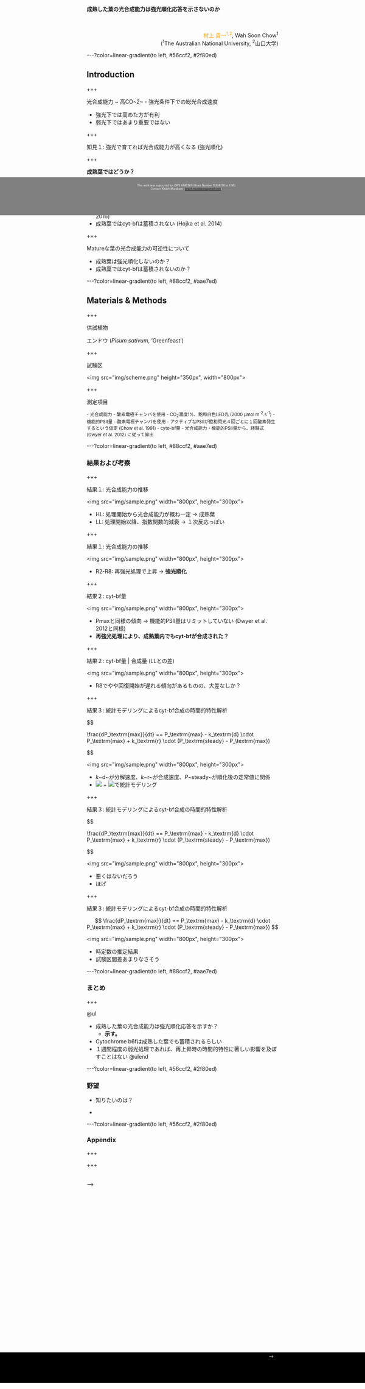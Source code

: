 










<script type="text/javascript"
  src="https://cdnjs.cloudflare.com/ajax/libs/mathjax/2.7.0/MathJax.js?config=TeX-AMS-MML_HTMLorMML">
</script>

<!--html_preserve--><div style='position:absolute; left:-50%; width:200%; top:550px; height:80px; padding:10px; font-size:0.7em; text-align:center; background-color:grey; color:white'><!--/html_preserve-->

日本農業気象学会2019年 (草薙キャンパス, 静岡県立大学)<br>
This slide is available on <!--html_preserve-->@fa[github]<!--/html_preserve--> [`KeachMurakami/AgrMet2019`](https://github.com/KeachMurakami/AgrMet2019)
</div>

<br>
<br>

**成熟した葉の光合成能力は強光順化応答を示さないのか**

<br>
<br>

<div style="text-align:right">
<span style="color:orange">村上 貴一<sup>1,2</sup></span>, Wah Soon Chow<sup>1</sup><br>(<sup>1</sup>The Australian National University, <sup>2</sup>山口大学)
</div style="text-align:right">

---?color=linear-gradient(to left, #56ccf2, #2f80ed)
<!-- .slide: class="center" -->

## Introduction

+++

光合成能力 ~ 高CO~2~・強光条件下での総光合成速度



- 強光下では高めた方が有利
- 弱光下ではあまり重要ではない

+++

知見１: 強光で育てれば光合成能力が高くなる (強光順化)



+++

**成熟葉ではどうか？**

- 葉の寿命は長い

+++


- 成熟葉では受光量の低下に応じて速やかにcyt-bfが分解される (Zhu et al. 2016)
- 成熟葉ではcyt-bfは蓄積されない (Hojka et al. 2014)

+++

Matureな葉の光合成能力の可逆性について

- 成熟葉は強光順化しないのか？
- 成熟葉ではcyt-bfは蓄積されないのか？


---?color=linear-gradient(to left, #88ccf2, #aae7ed)

## Materials & Methods

+++

供試植物

エンドウ (*Pisum sativum*, ‘Greenfeast’)

+++

試験区

<img src="img/scheme.png" height="350px", width="800px">


+++

測定項目

<small>
- 光合成能力
  - 酸素電極チャンバを使用
  - CO<sub>2</sub>濃度1%、飽和白色LED光 (2000 µmol m<sup>-2</sup> s<sup>-1</sup>)
- 機能的PSII量
  - 酸素電極チャンバを使用
  - アクティブなPSIIが飽和閃光４回ごとに１回酸素発生するという仮定 (Chow et al. 1991)
- cyto-bf量
  - 光合成能力・機能的PSII量から、経験式 (Dwyer et al. 2012) に従って算出
</small>

---?color=linear-gradient(to left, #88ccf2, #aae7ed)

### 結果および考察

+++

結果１: 光合成能力の推移

<img src="img/sample.png" width="800px", height="300px">

- HL: 処理開始から光合成能力が概ね一定 -> 成熟葉
- LL: 処理開始以降、指数関数的減衰 -> １次反応っぽい

+++

結果１: 光合成能力の推移

<img src="img/sample.png" width="800px", height="300px">

- R2-R8: 再強光処理で上昇 -> **強光順化**

+++

結果２: cyt-bf量

<img src="img/sample.png" width="800px", height="300px">

- Pmaxと同様の傾向 -> 機能的PSII量はリミットしていない (Dwyer et al. 2012と同様)
- **再強光処理により、成熟葉内でもcyt-bfが合成された？**

+++

結果２: cyt-bf量 | 合成量 (LLとの差) 

<img src="img/sample.png" width="800px", height="300px">

- R8でやや回復開始が遅れる傾向があるものの、大差なしか？

+++

結果３: 統計モデリングによるcyt-bf合成の時間的特性解析

$$

\frac{dP_\textrm{max}}{dt} == P_\textrm{max} - k_\textrm{d} \cdot P_\textrm{max} + k_\textrm{r} \cdot (P_\textrm{steady} - P_\textrm{max})

$$

<img src="img/sample.png" width="800px", height="300px">

- *k*~d~が分解速度、*k*~r~が合成速度、*P*~steady~が順化後の定常値に関係
- ![](https://raw.githubusercontent.com/stan-dev/logos/master/logo_tm.png) + ![](https://www.r-project.org/logo/Rlogo.png)で統計モデリング

+++

結果３: 統計モデリングによるcyt-bf合成の時間的特性解析

$$

\frac{dP_\textrm{max}}{dt} == P_\textrm{max} - k_\textrm{d} \cdot P_\textrm{max} + k_\textrm{r} \cdot (P_\textrm{steady} - P_\textrm{max})

$$

<img src="img/sample.png" width="800px", height="300px">

- 悪くはないだろう
- ほげ

+++

結果３: 統計モデリングによるcyt-bf合成の時間的特性解析

$$
\frac{dP_\textrm{max}}{dt} == P_\textrm{max} - k_\textrm{d} \cdot P_\textrm{max} + k_\textrm{r} \cdot (P_\textrm{steady} - P_\textrm{max})
$$

<img src="img/sample.png" width="800px", height="300px">

- 時定数の推定結果
- 試験区間差あまりなさそう



---?color=linear-gradient(to left, #88ccf2, #aae7ed)

### まとめ

+++

@ul
- 成熟した葉の光合成能力は強光順化応答を示すか？
    - **示す。**
- Cytochrome b6fは成熟した葉でも蓄積されるらしい
- １週間程度の弱光処理であれば、再上昇時の時間的特性に著しい影響を及ぼすことはない
@ulend

</div style="position:relative; left:30px">

<!--html_preserve--><div style='position:absolute; left:-50%; width:200%; top:550px; height:60px; padding:10px; font-size:0.5em; text-align:center; background-color:grey; color:white'><!--/html_preserve-->
This work was supported by JSPS KAKENHI (Grant Number 17J04736 to K.M.)<br>
Contact: Keach Murakami (keach.murakami@gmail.com)
</div>



---?color=linear-gradient(to left, #56ccf2, #2f80ed)

### 野望

- 知りたいのは？

- 


---?color=linear-gradient(to left, #56ccf2, #2f80ed)

### Appendix

+++


+++


<!-- +++?image=img/regulatory_flow.png&position=bottom 100px right 60%&size=70% auto -->

<!-- **How to enhance yield efficiently?** -->

<!-- @ul -->
<!-- - <small>Adjust environments → Evaluate photosynthesis → Adjust environments again</small> -->
<!-- @ulend -->

<!-- <img src="img/regulatory_flow.png" width="80%"> -->


<!-- Note: -->

<!-- In greenhouses, we can control various environment factors. -->
<!-- But their optimization is usually difficult. -->
<!-- One promising approach may be to assess photosynthesis because it is closely related to yield. -->
<!-- That is, adjust environment, assess photosynthesis, and adjust environment again to achieve higher yield. -->
<!-- So, evaluation of photosynthesis is essential for horticulture. -->
<!-- In the next slide I'll briefly overview the common methods. -->

<!-- +++?image=img/comparison3.png&size=cover -->
<!-- +++?image=img/comparison3.png&position=bottom 30px right 50%&size=80% auto -->
<!-- +++ -->

<!-- <br> -->
<!-- <img src="img/comparison3.png" width="100%"> -->

<!-- Note:  -->

<!-- Among several methods, the most common method is gas-exchange measurement, but this method is very slow, sometimes takes an-hour to evaluate a leaf. -->

<!-- +++?image=img/comparison2.png&size=cover -->

<!-- +++ -->

<!-- <br> -->
<!-- <img src="img/comparison2.png" width="100%"> -->

<!-- Note:  -->

<!-- Another common method is chlorophyll fluorescence measurement, usually known as PAM. -->
<!-- By using PAM devices, we can estimate quantum yield, or light-use efficiency of photosynthesis. -->
<!-- PAM measurement is very rapid takes several minutes. -->
<!-- Also, we can get spatial distribution. -->

<!-- Is it enought rapid? -->
<!-- I don't think so because we often want to evaluate hundreds of or thousands of leaves. -->
<!-- That is, we need more rapid method. -->

<!-- +++?image=img/comparison1.png&size=cover -->

<!-- +++ -->

<!-- <br> -->
<!-- <img src="img/comparison1.png" width="100%"> -->

<!-- Note:  -->

<!-- Recently, some potentially rapid and effective methods based on imageing have been intensively tested. -->
<!-- And in this study, we focus on one of them called PRI. -->

<!-- +++ -->
<!-- .slide: class="center" -->

<!-- ### Outline -->

<!-- <br> -->
<!-- <br> -->

<!-- @ol -->

<!-- 1. What's PRI?   -->
<!-- 2. Expt. 1: short-term measurement   -->
<!-- 3. Expt. 2: long-term measurement   -->
<!-- 4. Summary   -->

<!-- @olend -->

<!-- Note: -->

<!-- Here is the outline of my presentation. -->
<!-- First, I will introduce the PRI. -->
<!-- Then, I will share with you two experimental results. -->
<!-- And finally summarise them. -->

<!-- ---?color=linear-gradient(to left, #56ccf2, #2f80ed) -->
<!-- .slide: class="center" -->

<!-- ### What's PRI? -->

<!-- +++ -->

<!-- <span style="color:orange"><u>P</u>hotochemical <u>R</u>eflectance <u>I</u>ndex </span><micro>(Gamon et al. 1992; Remote Sens Environ)</micro> -->

<!-- <div style="font-size: 0.8em"> -->
<!-- <ul> -->
<!-- <li>Index calculated from reflectances in two wavebands</li> -->
<!-- <li>Spatial PRI distribution is available by using cost-effective devices</li> -->
<!-- </ul> -->

<!-- </div style="font-size: 0.8em"> -->

<!-- <!--html_preserve--><div style="position:relative; top:20px; width:960px; height:720px; margin:0 auto;"><!--/html_preserve--> -->
<!-- <div class='fragment' fragment-data-index = "1" style='position:absolute; top:0px; left:200px'> -->
<!-- <img src="img/priset1.png" width="550px"> -->
<!-- </div> -->
<!-- <div class='fragment' fragment-data-index = "2" style='position:absolute; top:0px; left:200px'> -->
<!-- <img src="img/priset2.png" width="550px"> -->
<!-- </div> -->
<!-- </div> -->

<!-- Note: -->

<!-- PRI, photochemical reflectance index, is an index calculated from leaf reflectances in two wavebands. -->
<!-- And we can measure spatial PRI values with cost-effective devices. -->
<!-- Measure reflectance at one waveband using a camera with a bandpass filter, and another band. -->

<!-- +++ -->

<!-- <span style="color:orange"><u>P</u>hotochemical <u>R</u>eflectance <u>I</u>ndex </span><micro>(Gamon et al. 1992; Remote Sens Environ)</micro> -->

<!-- <div style="font-size: 0.8em"> -->
<!-- @ul -->

<!-- - Indicator of heat-dissipation activity (i.e. the state of xantophyll cycle) -->
<!-- - <span style="color:orange">Correlates with light-use efficiency (LUE := gross photosynthesis per photon)</span> -->

<!-- @ulend -->
<!-- </div style="font-size: 0.8em"> -->

<!-- ```{r garbulsky, eval = eval_fig, include = F, fig.height=5} -->
<!-- pri_r2_literature <- -->
<!--   data_frame(level = rep(c("  Leaves  ", " Canopies ", "Ecosystems"), each = 3), -->
<!--              term = rep(factor(c("Daily", "Seasonal", "Others"), levels=c("Daily","Seasonal","Others")), times = 3), -->
<!--              R2 = c(0.71, 0.29, 0.65, 0.54, 0.55, 0.63, NA, 0.60, 0.7), -->
<!--              R2_se = c(0.06, 0.08, 0.08, NA, 0.06, 0.07, NA, 0.04, NA), -->
<!--              num_report = c(13, 6, 5, 1, 17, 4, "0", 6, 1), -->
<!--              y_lab = if_else(is.na(R2_se), R2, R2 + R2_se), -->
<!--              y_label = if_else(is.na(y_lab), 0.6, y_lab)) -->

<!-- pri_r2_literature %>% -->
<!--   ggplot(aes(term, R2, ymin = R2 - R2_se, ymax = R2 + R2_se, fill = term)) + -->
<!--   geom_bar(stat = "identity") + -->
<!--   geom_errorbar(width = .5) + -->
<!--   geom_text(aes(y = 0.1, label = paste0("n = ", num_report)), vjust = 1, size = rel(5), col = "white") + -->
<!--   facet_grid(~level) + -->
<!--   labs(caption = "Means ± SEs\nRedrawn from meta-analysis by Garbulsky et al. (2011; Remote Sens Environ)", -->
<!--        fill = "Time-scale", -->
<!--        y = expression(italic(R)^2~"(LUE vs PRI)")) + -->
<!--   theme(strip.text.x = element_text(color = "black"), -->
<!--         legend.position = "bottom", legend.text = element_text(size = rel(1.1)), -->
<!--         axis.text.x = element_blank(), axis.ticks.x = element_blank(), -->
<!--         axis.title.x = element_blank()) + -->
<!--   scale_y_continuous(limits = c(0, 1.0), expand = c(0, 0)) +  -->
<!--   scale_fill_manual(values = c("blue1", "skyblue", "grey")) -->
<!-- ``` -->

<!-- <div class='fragment' style='position:relative; top:0px; left:10%'> -->
<!-- <img src="figure/garbulsky-1.png" width="80%"> -->
<!-- </div> -->

<!-- Note: -->

<!-- PRI reflects the heat-dissipation activity of photosynthesis. -->
<!-- And importantly, PRI is correlated with LUE defined as gross photosynthesis per photon. -->
<!-- Some meta-analysis reported substantial correlation between LUE and PRI in wide temporal and spatial scales. -->
<!-- Thus, PRI can be a good indicator of LUE. -->

<!-- +++ -->

<!--  -->

<!-- Objectives: What should we know? -->

<!-- Note: -->

<!-- What should we know about PRI? -->
<!-- We assessed two questions in this study -->

<!-- +++ -->

<!--  -->

<!-- Objectives: What should we know? -->

<!-- <br> -->

<!-- <div class="column1"> -->
<!-- ![](img/track.png) -->
<!--  **Minute–Hour** -->
<!-- </div class="column1"> -->

<!-- <div class="column2"> -->
<!-- </div class="column2"> -->


<!-- Note: -->

<!-- The first question is ‘Does PRI track LUE or not?’. -->
<!-- During a transition from low-light to high-light, LUE, showin in black, shows rapid drop and gradual recovery. -->
<!-- Some researchers reported that PRI completely followed LUE, while others reported delayed drop-and-recovery or monotonic decrease. -->
<!-- Which is true? or What is the cause of the difference? -->
<!-- This is a question in timescales of minutes to an-hour -->

<!-- +++ -->

<!--  -->

<!-- Objectives: What should we know? -->

<!-- <br> -->

<!-- <div class="column1"> -->
<!-- ![](img/track.png) -->
<!-- **Minute–Hour** -->
<!-- </div class="column1"> -->

<!-- <div class="column2"> -->
<!-- ![](img/sign.png) -->
<!-- **Day–Week** -->
<!-- </div class="column2"> -->


<!-- Note: -->

<!-- The second question is that ‘Does decrease in PRI work as a sign of decrease in LUE?’. -->
<!-- If the PRI decrease before the decrease in LUE in response to some stress, we can mitigate the impact of stress by controling environments based on PRI. -->
<!-- This is a question in timescales of days to a week -->

<!-- OK, Move on to the first experiment. -->


<!-- ---?color=linear-gradient(to left, #56ccf2, #2f80ed) -->
<!-- .slide: class="center" -->

<!-- ### Expt. 1: short-term measurement <br> Track or Not? -->

<!-- +++ -->

<!-- <div class="column_left40" style="position:relative; top:-25px"> -->

<!-- **MATERIALS** -->

<!-- <img src="img/plant1.jpg" height="350px"> -->

<!-- <small>• Cucumber seedlings</small><br> -->
<!-- <small>&emsp;■ 2-week-old</small><br> -->
<!-- <small>&emsp;■ grown under 300 µmol m<sup>-2</sup> s<sup>-1</sup></small> -->

<!-- </div class="column1"> -->
<!-- <div class="column_right60" style="position:relative; top:-45px"> -->

<!-- **METHODS** -->

<!-- <img src="img/exp1_1.png" height="350px"> -->

<!-- <small>• Traced PRI and Y<sub>II</sub> after dark-light transition</small><br> -->
<!-- <small>&emsp;■ Y<sub>II</sub> (= ϕ<sub>PSII</sub>) &prop; LUE <small>(e.g. Genty et al. 1989; BBA)</small></small> -->

<!-- </div class="column2"> -->

<!-- Note:  -->

<!-- We cultivated cucumber plants. -->
<!-- We traced PRI and photosynthetic quantum yield of PSII, YII, which is proportional to LUE. -->
<!-- PRI of small region was monitored by two cameras with band-pass filters, and LUE was measured with PAM device. -->

<!-- ---?color=linear-gradient(to left, #88ccf2, #aae7ed) -->

<!-- ### Expt. 1: Results -->

<!-- ```{r single_pam, eval = eval_fig, include = F} -->
<!-- singles$pam + theme(legend.title = element_text(colour = "white"), -->
<!--                     legend.text = element_text(colour = "white")) -->
<!-- ``` -->

<!-- +++?image=figure/single_pam-1.png&position=bottom 30px right 50%&size=55% auto -->
<!-- .slide: data-background-transition="none" -->

<!-- @ul -->
<!-- - <small>LUE dropped rapidly and then recovered gradually (i.e. Photosynthetic induction)</small> -->
<!-- - <small>The higher irradiance was, the smaller LUE was</small> -->
<!-- @ulend -->

<!-- Note: -->

<!-- This slide shows quantum yield of PSII, a measure of light-use efficency, after dark-light transitions. -->
<!-- Three independ experiments, time, efficiency. -->
<!-- The efficiency dropped rapidly after the irradiation, and then increased gradually. -->
<!-- This is typical photosynthetic induction. -->
<!-- And the yield was smaller under high light. -->

<!-- In the next slide, I'll show you the time course of PRI. -->

<!-- ```{r single_dpri, eval = eval_fig, include = F} -->
<!-- singles$dpri -->
<!-- singles$dpri_high -->
<!-- singles$dpri_low -->
<!-- singles$dpri -->
<!-- ``` -->

<!-- +++?image=figure/single_dpri-1.png&position=bottom 30px right 50%&size=55% auto -->
<!-- .slide: data-background-transition="none" -->

<!-- @ul -->
<!-- - <small>PRI response was slower than LUE response</small> -->
<!-- - <small>The higher irradiance was, the greater PRI changed</small> -->
<!-- @ulend -->

<!-- Note: -->

<!-- This is the time course of PRI, changes from the initial values. -->
<!-- Apparently, there was no rapid drop in PRI and the decrease was slower. -->
<!-- And the PRI is smaller under high-light.  -->

<!-- +++?image=figure/single_dpri-2.png&position=bottom 30px right 50%&size=55% auto -->
<!-- .slide: data-background-transition="none" -->
<!-- - <small>PRI response was slower than LUE response</small> -->
<!-- - <small>The higher irradiance was, the greater PRI changed</small> -->
<!-- - <small><span style="color:orange">Monotonic decay under high light</span></small> -->

<!-- Note:  -->
<!-- When look at the PRI under high-light, you can see that the decrase was monotonic. -->

<!-- +++?image=figure/single_dpri-3.png&position=bottom 30px right 50%&size=55% auto -->
<!-- .slide: data-background-transition="none" -->
<!-- - <small>PRI response was slower than LUE response</small> -->
<!-- - <small>The higher irradiance was, the greater PRI changed</small> -->
<!-- - <small><span style="color:orange">Monotonic decay under high light</span> while <aqua>down-up under low light</aqua></small> -->

<!-- Note:  -->

<!-- On the other hand under low-light, there was some gradual recovery although not clear. -->

<!-- +++?image=figure/single_dpri-1.png&position=bottom 30px right 50%&size=55% auto -->
<!-- .slide: data-background-transition="none" -->
<!-- - <small>PRI response was slower than LUE response</small> -->
<!-- - <small>The higher irradiance was, the greater PRI changed</small> -->
<!-- - <small><span style="color:orange">Monotonic decay under high light</span> while <aqua>down-up under low light</aqua></small> -->

<!-- <!--html_preserve--><div style='position:absolute; left:-50%; width:200%; top:450px; height:70px; padding:5px; font-size:0.7em; text-align:center; background-color:black; color:white' class='fragment'><!--/html_preserve--> -->
<!-- Track or Not? → Depends on irradiance, but PRI was alwayed delayed -->
<!-- </div> -->


<!-- Note:  -->

<!-- Accornding to these result, the tracking performance of PRI depends on the irradiance. -->
<!-- But it was alwayed delayed. The response of PRI was not so fast as LUE. -->
<!-- In the next slide, I'll look into the relationship between PRI and LUE. -->

<!-- ```{r single_courses, eval = eval_fig} -->
<!-- singles$merge -->

<!-- singles$merge + -->
<!--   annotate("rect", xmin = .5, xmax = 1.5, ymin = -Inf, ymax = Inf, col = "red", size = 1.5, fill = NA) -->
<!-- ``` -->

<!-- +++ -->

<!-- @ul -->
<!-- - <small>Steady-state ∆PRI was correlated with LUE <br>→ estimate LUE = α * ∆PRI + β</small> -->
<!-- - <small>Under transient states, the equation was not valid due to the slow PRI response</small> -->
<!-- @ulend -->

<!-- <div style="position:relative; left:0px; top:10%; width:100%; height:800px"> -->
<!-- <div style="position:absolute; left:0px; top:0px; width:100%; height:100%"> -->
<!-- <img src="img/scat.gif" width="45%"> -->
<!-- <img src="img/scat_r2.png" width="45%"> -->
<!-- </div> -->
<!-- </div> -->


<!-- Note: -->

<!-- Left panel shows time-lapse scatter plot and right panel is the cross validated R-squared. -->
<!-- As you can see, the relationship between these parameters was linear and stable after about thirty minutes. -->
<!-- So we can estimate LUE from PRI under steady states. -->
<!-- However, the relationship is not valid under transient state because of the slow PRI response. -->
<!-- So we have to wait for a while to estimate light-use efficiency from PRI. -->

<!-- +++ -->
<!-- .slide: class="center" -->

<!-- #### Expt. 1: Summary -->

<!-- <br> -->
<!-- <br> -->

<!-- @ul -->
<!-- - Does PRI track LUE or not? → Depends on irradiance -->
<!--     - **Yes** under low-light, but it was delayed -->
<!--     - **No** under high-light -->
<!-- - Is PRI a useful index to estimate LUE? -->
<!--     - **Yes** under steady states -->
<!--     - **No** under transient states -->
<!-- @ulend -->

<!-- Note: -->

<!-- Summary for first expeirment. -->
<!-- Track or Not? Depends on irradiance. -->
<!-- PRI tracked LUE under low-light but not under high-light. -->
<!-- PRI is a useful index to esimate LUE only under steady states. -->

<!-- I'll move on to the second experiment. -->

<!-- ---?color=linear-gradient(to left, #56ccf2, #2f80ed) -->
<!-- .slide: class="center" -->

<!-- ### Expt. 2: long-term measurement <br> PRI as a Sign? -->

<!-- +++ -->

<!-- <div class="column_left40"> -->
<!-- **MATERIALS** -->

<!-- <img src="img/plant2.png" height="350px"> -->

<!-- <small>• Cucumber “canopy”</small><br> -->
<!-- <small>&emsp;• ca. 6-week-old</small><br> -->

<!-- </div class="column1"> -->

<!-- <div class="column_right60" class="fragment"> -->
<!-- **METHODS** -->
<!-- <div style="position:relative; height:350px"> -->
<!-- <img src="img/exp2_1.gif" height="350px"> -->
<!-- <img src="img/exp2_2.gif" height="350px"> -->
<!-- </div> -->

<!-- <small>Compared time courses during <orange>drought stress</orange></small> -->

<!-- <small>• PRI: <small>semi-automatic measurement by object tracking</small></small><br> -->
<!-- <small>• Y<sub>II</sub> (= ϕ<sub>PSII</sub>) &prop; LUE <small>(e.g. Genty et al. 1989; BBA)</small></small> -->
<!-- <small>• Incident PPFD</small><br> -->
<!-- </div class="column2"> -->

<!-- Note: -->

<!-- In the second experiment, we cultivated small cucumber canopy and simultaneously evaluated several leaves. -->
<!-- PRI values of leaves around reflectance standard were evaluated by simple object-tracking program. -->
<!-- We measured LUE manually using a PAM device. -->
<!-- And we compared time courses of them during drought stress. -->

<!-- ---?color=linear-gradient(to left, #88ccf2, #aae7ed) -->

<!-- ### Expt. 2: Results -->

<!-- ```{r multi_y2_pri, eval = eval_fig} -->
<!-- multi$y2_pri -->
<!-- ``` -->

<!-- +++?image=figure/multi_y2_pri-1.png&position=bottom 30px right 50%&size=60% auto -->

<!-- Note: -->

<!-- Upper panel shows light-use efficiency and lower panel is PRI. -->
<!-- We stopped water supply for three days, and confirmed decrease in light-use efficiency due to the drought. -->
<!-- AS the PRI was noisy, so for simplicity, I'd like to show mean values of morning and afternoon. -->

<!-- +++?image=figure/multi_y2_pri-2.png&position=bottom 30px right 50%&size=60% auto -->
<!-- Note: -->
<!-- Although the PRI signals were not clear, we can see some decreases in PRIs. -->

<!-- +++?image=figure/multi_y2_pri-3.png&position=bottom 30px right 50%&size=60% auto -->

<!-- @ul -->
<!-- - <small>LUE decreased and then PRI decreased</small> -->
<!-- - <small>PRI-driven environmental control will not work</small> -->
<!-- @ulend -->

<!-- Note:  -->
<!-- However, LUE started to decrease around here before the decrease in PRI. -->
<!-- LUE decreased, and then PRI decreased. -->
<!-- Thus, PRI-driven environmental control will not work, at least under drought stress conditions. -->

<!-- +++ -->

<!-- How to use PRI for environmental control? -->

<!-- <div class="fragment"> -->
<!-- <img src="img/retro_last.png" width="100%"> -->
<!-- </div> -->

<!-- Note: -->

<!-- So, if we want to make use of PRI in environmental control, we should proceed in this way. -->
<!-- Local farmer usually measure some environemntal factors, but it is difficult to determine what to do. -->
<!-- If they also measure PRI, they can notice likely cause of PRI decrease, and find next step. -->
<!-- So namely retrograde analysis may be effective. -->


<!-- +++ -->

<!-- #### Expt. 2: Summary -->

<!-- <br> -->
<!-- <br> -->

<!-- Note: -->

<!-- Summary for the second exp. -->
<!-- PRI as a sign?, NO. -->
<!-- PRI decreased after decrease in LUE. -->
<!-- Thus, PRI-driven environment control may not be effective. -->
<!-- But, retrograde analysis may be effective. -->

<!-- ---?color=linear-gradient(to left, #56ccf2, #2f80ed) -->
<!-- .slide: class="center" -->

<!-- ### Summary -->

<!-- Note: -->

<!-- The final slide. -->

<!-- +++ -->


<!-- <div style="position:relative; left:5px"> -->

<!-- @ul -->
<!-- - PRI imaging as an alternative for photosynhesis evaluation -->
<!--     - <small>Rapid spatial evaluation with cost-effective devices</small> -->
<!-- - Track or Not? → Depends on irradiance -->
<!--     - <small>Tracked under low-light with delay but not under high-light</small> -->
<!--     - <small>PRI was useful to estimate LUE under steady states but not under transient states LUE</small> -->
<!-- - PRI as a Sign? → No, PRI decreased after decrease in LUE -->
<!--     - <small>PRI-driven environmental control will not work</small> -->
<!--     - <small>Retrograde analysis of PRI-environments relationship may be effective</small> -->

<!-- @ulend -->

<!-- </div style="position:relative; left:30px"> -->

<!-- <!--html_preserve--><div style='position:absolute; left:-50%; width:200%; top:550px; height:60px; padding:10px; font-size:0.5em; text-align:center; background-color:grey; color:white'><!--/html_preserve--> -->
<!-- This work was supported by JSPS KAKENHI (Grant Number 17J04736 to K.M.)<br> -->
<!-- Contact: Keach Murakami (keach.murakami@gmail.com) -->
<!-- </div> -->


<!-- Note: -->
<!-- We tested validity of PRI imaging for evaluation of photosynthetic performance. -->
<!-- We can estimate spatial LUE with cost-effective devices. -->
<!-- Track performance depends on irradiance. -->
<!-- PRI tracked LUE only under low-light and was deleyed. -->
<!-- So, PRI was useful to estimate efficieny only under steady states. -->



<!-- ---?color=linear-gradient(to left, #56ccf2, #2f80ed) -->

<!-- ### Appendix -->

<!-- +++ -->

<!-- <br> -->

<!-- <div style="text-align:left font-size:.5em"> -->
<!-- Q. <br> -->
<!-- This method requires so many reflectance standards. -->
<!-- Is it practical? -->
<!-- </div> -->

<!-- <br> -->

<!-- <div style="text-align:right font-size:.5em"> -->
<!-- A. <br> -->
<!-- May not be practical in open fields or large greenhouses. -->
<!-- But in compact and precisely controlled systems, it may work. -->
<!-- PRI may be a useful tools for research (e.g. phenotyping and screening) rather than for application. -->
<!-- </div style="text-align:right"> -->


<!-- +++?color=linear-gradient(to left, #88ccf2, #aae7ed) -->

<!-- Supporting information for Expt. I -->

<!-- +++ -->

<!-- Why was PRI response slow compared with Y<sub>II</sub>? -->

<!-- - PRI: **enzymatic** change in pigment composition of xanthophylls → **slow response** -->
<!-- - Y<sub>II</sub> (LUE): **photochemical** change in redox poise of photosynthetic component → **fast response** -->

<!-- +++ -->

<!-- <div class="column_left40" style="position:relative; top:-25px"> -->

<!-- **MATERIALS** -->

<!-- <img src="img/plant1.jpg" height="350px"> -->

<!-- <small>• Cucumber seedlings</small><br> -->
<!-- <small>&emsp;■ 2-week-old</small><br> -->
<!-- <small>&emsp;■ grown under 300 µmol m<sup>-2</sup> s<sup>-1</sup></small> -->

<!-- </div class="column1"> -->
<!-- <div class="column_right60" style="position:relative; top:-45px"> -->

<!-- **METHODS** -->

<!-- <img src="img/exp1_2.png" height="350px"> -->

<!-- <small>• Traced PRI and Y<sub>II</sub> after dark-light transition</small><br> -->
<!-- <small>&emsp;■ Y<sub>II</sub> (= ϕ<sub>PSII</sub>) &prop; LUE <small>(e.g. Genty et al. 1989; BBA)</small></small> -->

<!-- </div class="column2"> -->

<!-- +++?color=linear-gradient(to left, #88ccf2, #aae7ed) -->

<!-- Supporting information for Expt. II -->

<!-- ```{r multi_y2_ppfd, eval = eval_fig} -->
<!-- multi$y2_ppfd -->
<!-- ``` -->

<!-- +++?image=figure/multi_y2_ppfd-5.png&position=bottom 30px right 50%&size=50% auto -->

<!-- Time courses of irradiance and LUE. -->

<!-- ```{r multi_scat, eval = eval_fig} -->
<!-- multi$y2_vs_pri -->
<!-- ``` -->

<!-- +++?image=figure/multi_scat-2.png&position=bottom 30px right 50%&size=55% auto -->

<!-- Relationship between PRI and LUE. -->

<!-- <ul> -->
<!-- <li><small>Drought stress degraded the relationship (shown in red markers)?</small></li> -->
<!-- <li><small>Outliers → need corrections by leaf color or other reflectance index (e.g. NVDI)?</small></li> -->
<!-- </ul> -->


